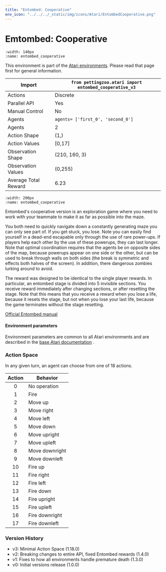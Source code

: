 ```yaml
---
title: "Entombed: Cooperative"
env_icon: "../../../_static/img/icons/Atari/EntombedCooperative.png"
---
```


# Emtombed: Cooperative

```{figure} atari_entombed_cooperative.gif 
:width: 140px
:name: entombed_cooperative
```

This environment is part of the <a href='..'>Atari environments</a>. Please read that page first for general information.

| Import               | `from pettingzoo.atari import entombed_cooperative_v3` |
|----------------------|--------------------------------------------------------|
| Actions              | Discrete                                               |
| Parallel API         | Yes                                                    |
| Manual Control       | No                                                     |
| Agents               | `agents= ['first_0', 'second_0']`                      |
| Agents               | 2                                                      |
| Action Shape         | (1,)                                                   |
| Action Values        | [0,17]                                                 |
| Observation Shape    | (210, 160, 3)                                          |
| Observation Values   | (0,255)                                                |
| Average Total Reward | 6.23                                                   |

```{figure} ../../_static/img/aec/atari_entombed_cooperative_aec.svg
:width: 200px
:name: entombed_cooperative
```

Entombed's cooperative version is an exploration game
where you need to work with your teammate to make it
as far as possible into the maze.

You both need to quickly navigate down a constantly generating
maze you can only see part of. If you get stuck, you lose.
Note you can easily find yourself in a dead-end escapable only through the use of rare power-ups.
If players help each other by the use of these powerups, they can last longer. Note that optimal coordination requires that the agents be on opposite sides of the map, because powerups appear on one side or the other, but can be used to break through walls on both sides (the break is symmetric and effects both halves of the screen).
In addition, there dangerous zombies lurking around to avoid.

The reward was designed to be identical to the single player rewards. In particular, an entombed stage is divided into 5 invisible sections. You receive reward immediately after changing sections, or after resetting the stage. Note that this means that you receive a reward when you lose a life, because it resets the stage, but not when you lose your last life, because the game terminates without the stage resetting.


[Official Entombed manual](https://atariage.com/manual_html_page.php?SoftwareLabelID=165)


#### Environment parameters

Environment parameters are common to all Atari environments and are described in the [base Atari documentation](../atari) .

### Action Space

In any given turn, an agent can choose from one of 18 actions.

| Action    | Behavior  |
|:---------:|-----------|
| 0         | No operation |
| 1         | Fire |
| 2         | Move up |
| 3         | Move right |
| 4         | Move left |
| 5         | Move down |
| 6         | Move upright |
| 7         | Move upleft |
| 8         | Move downright |
| 9         | Move downleft |
| 10        | Fire up |
| 11        | Fire right |
| 12        | Fire left |
| 13        | Fire down |
| 14        | Fire upright |
| 15        | Fire upleft |
| 16        | Fire downright |
| 17        | Fire downleft |

### Version History

* v3: Minimal Action Space (1.18.0)
* v2: Breaking changes to entire API, fixed Entombed rewards (1.4.0)
* v1: Fixes to how all environments handle premature death (1.3.0)
* v0: Initial versions release (1.0.0)

